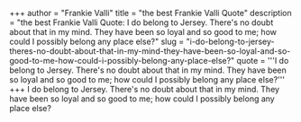 +++
author = "Frankie Valli"
title = "the best Frankie Valli Quote"
description = "the best Frankie Valli Quote: I do belong to Jersey. There's no doubt about that in my mind. They have been so loyal and so good to me; how could I possibly belong any place else?"
slug = "i-do-belong-to-jersey-theres-no-doubt-about-that-in-my-mind-they-have-been-so-loyal-and-so-good-to-me-how-could-i-possibly-belong-any-place-else?"
quote = '''I do belong to Jersey. There's no doubt about that in my mind. They have been so loyal and so good to me; how could I possibly belong any place else?'''
+++
I do belong to Jersey. There's no doubt about that in my mind. They have been so loyal and so good to me; how could I possibly belong any place else?
